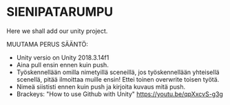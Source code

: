 # SIENIPATARUMPU
Here we shall add our unity project.

MUUTAMA PERUS SÄÄNTÖ:
- Unity versio on Unity 2018.3.14f1
- Aina pull ensin ennen kuin push.
- Työskennellään omilla nimetyillä sceneillä, jos työskennellään yhteisellä scenellä, pitää ilmoittaa muille ensin! Ettei toinen overwrite toisen työtä.
- Nimeä siististi ennen kuin push ja kirjoita kuvaus mitä push.
- Brackeys: "How to use Github with Unity"  https://youtu.be/qpXxcvS-g3g
